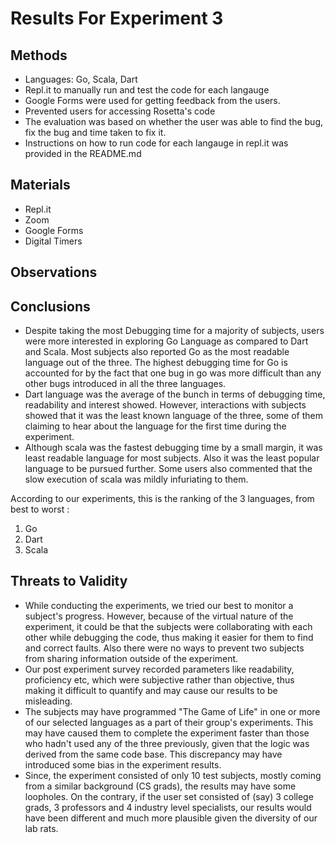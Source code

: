 
# Results For Experiment 3

##  Methods
* Languages: Go, Scala, Dart
* Repl.it to manually run and test the code for each langauge
* Google Forms were used for getting feedback from the users.
* Prevented users for accessing Rosetta's code
* The evaluation was based on whether the user was able to find the bug, fix the bug and time taken to fix it.
* Instructions on how to run code for each langauge in repl.it was provided in the README.md
## Materials
* Repl.it
* Zoom
* Google Forms
* Digital Timers
## Observations


## Conclusions
* Despite taking the most Debugging time for a majority of subjects, users were more interested in exploring Go Language as compared to Dart and Scala. Most subjects also reported Go as the most readable language out of the three. The highest debugging time for Go is accounted for by the fact that one bug in go was more difficult than any other bugs introduced in all the three languages. 
* Dart language was the average of the bunch in terms of debugging time, readability and interest showed. However, interactions with subjects showed that it was the least known language of the three, some of them claiming to hear about the language for the first time during the experiment.
* Although scala was the fastest debugging time by a small margin, it was least readable language for most subjects. Also it was the least popular language to be pursued further. Some users also commented that the slow execution of scala was mildly infuriating to them.

According to our experiments, this is the ranking of the 3 languages, from best to worst : 
1) Go
2) Dart
3) Scala

## Threats to Validity

 - While conducting the experiments, we tried our best to monitor a subject's progress. However, because of the virtual nature of the experiment, it could be that the subjects were collaborating with each other while debugging the code, thus making it easier for them to find and correct faults. Also there were no ways to prevent two subjects from sharing information outside of the experiment.
 -  Our post experiment survey recorded parameters like readability, proficiency etc, which were subjective rather than objective, thus making it difficult to quantify and may cause our results to be misleading.
 - The subjects may have programmed "The Game of Life" in one or more of our selected languages as a part of their group's experiments. This may have caused them to complete the experiment faster than those who hadn't used any of the three previously, given that the logic was derived from the same code base. This discrepancy may have introduced some bias in the experiment results.
 -   Since, the experiment consisted of only 10 test subjects, mostly coming from a similar background (CS grads), the results may have some loopholes. On the contrary, if the user set consisted of (say) 3 college grads, 3 professors and 4 industry level specialists, our results would have been different and much more plausible given the diversity of our lab rats. 
